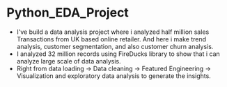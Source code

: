 # Python_EDA_Project

-  I've build a data analysis project where i analyzed half million sales Transactions from UK based online retailer. And here i make trend analysis, customer segmentation, and also customer churn analysis.
- I analyzed 32 million records using FireDucks library to show that i can analyze large scale of data analysis.
- Right from data loading -> Data cleaning -> Featured Engineering -> Visualization and exploratory data analysis to generate the insights.
